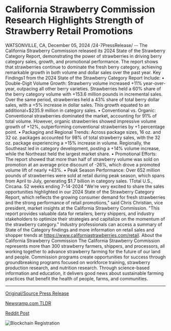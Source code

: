 # California Strawberry Commission Research Highlights Strength of Strawberry Retail Promotions

WATSONVILLE, CA, December 05, 2024 /24-7PressRelease/ -- The California Strawberry Commission released its 2024 State of the Strawberry Category Report, demonstrating the power of strawberries in driving berry category sales, growth, and promotional performance. The report shows that strawberries continue to dominate the fresh berry category, achieving remarkable growth in both volume and dollar sales over the past year.  Key Findings1 from the 2024 State of the Strawberry Category Report Include:  •	Double-Digit Volume Growth: Strawberry volume increased +11% year-over-year, outpacing all other berry varieties. Strawberries held a 60% share of the berry category volume with +153.6 million pounds in incremental sales. Over the same period, strawberries held a 43% share of total berry dollar sales, with a +5% increase in dollar sales. This growth equated to an additional+$235.9 million in category sales.  •	Conventional vs. Organic: Conventional strawberries dominated the market, accounting for 91% of total volume. However, organic strawberries showed impressive volume growth of +12%, outperforming conventional strawberries by +1 percentage point.  •	Packaging and Regional Trends: Across package sizes, 16 oz. and 32 oz. packages accounted for 98% of total strawberry sales, with the 32 oz. package experiencing a +15% increase in volume. Regionally, the Southeast led in category development, posting a +14% volume increase, while the Northeast held the largest market share.  •	Promotional Efforts: The report showed that more than half of strawberry volume was sold on promotion at an average price discount of -26%, which drove a promoted volume lift of nearly +43%.  •	Peak Season Performance: Over 652 million pounds of strawberries were sold at retail during peak season, which spans from April to July, generating $1.7 billion in category sales.  1Total U.S., Circana. 52 weeks ending 7-14-2024  "We're very excited to share the sales opportunities highlighted in our 2024 State of the Strawberry Category Report, which reflects the growing consumer demand for fresh strawberries and the strong performance of retail promotions," said Chris Christian, vice president, market insights at the California Strawberry Commission. "This report provides valuable data for retailers, berry shippers, and industry stakeholders to optimize their strategies and capitalize on the momentum of the strawberry category."  Industry professionals can access a summary of State of the Category findings and more information on retail sales and shopper trends at https://www.californiastrawberries.com/retail.  About the California Strawberry Commission The California Strawberry Commission represents more than 300 strawberry farmers, shippers, and processors, all working together to advance strawberry farming for the future of our land and people. Commission programs create opportunities for success through groundbreaking programs focused on workforce training, strawberry production research, and nutrition research. Through science-based information and education, it delivers good news about sustainable farming practices that benefit the health of people, farms, and communities. 

---

[Original/Source Press Release](https://www.24-7pressrelease.com/press-release/516800/california-strawberry-commission-research-highlights-strength-of-strawberry-retail-promotions)
                    

[Newsramp.com TLDR](https://newsramp.com/curated-news/california-strawberry-commission-reveals-2024-state-of-the-strawberry-category-report/4c35927bebfdae419e28e00faaa77a33) 

 



[Reddit Post](https://www.reddit.com/r/newsramp/comments/1h74euw/california_strawberry_commission_reveals_2024/) 



![Blockchain Registration](https://cdn.newsramp.app/24-7PressRelease/qrcode/2412/5/coolboMR.webp)